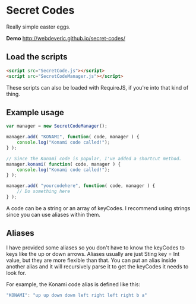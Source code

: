 # Secret Codes

Really simple easter eggs.

**Demo** http://webdeveric.github.io/secret-codes/

## Load the scripts

```html
<script src="SecretCode.js"></script>
<script src="SecretCodeManager.js"></script>
```

These scripts can also be loaded with RequireJS, if you're into that kind of thing.

## Example usage

```js
var manager = new SecretCodeManager();

manager.add( "KONAMI", function( code, manager ) {
    console.log("Konami code called!");
} );

// Since the Konami code is popular, I've added a shortcut method.
manager.konami( function( code, manager ) {
    console.log("Konami code called!");
} );

manager.add( "yourcodehere", function( code, manager ) {
    // Do something here
} );
```

A code can be a string or an array of keyCodes. I recommend using strings since you can use aliases within them. 


## Aliases

I have provided some aliases so you don't have to know the keyCodes to keys like the up or down arrows.
Aliases usually are just Sting key = Int value, but they are more flexible than that.
You can put an alias inside another alias and it will recursively parse it to get the keyCodes it needs to look for.

For example, the Konami code alias is defined like this:

```js
"KONAMI": "up up down down left right left right b a"
```
